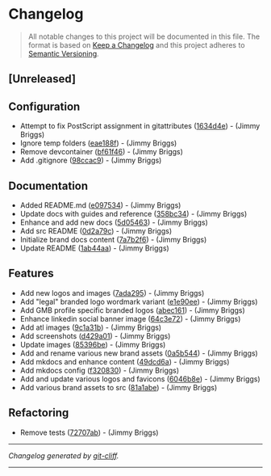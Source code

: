# Changelog

> All notable changes to this project will be documented in this file. The format is based on
[Keep a Changelog](http://keepachangelog.com/) and this project adheres to
[Semantic Versioning](http://semver.org/).

## [Unreleased]

## Configuration

- Attempt to fix PostScript assignment in gitattributes ([1634d4e](https://github.com/noclocks/brand/commit/1634d4e778febfe1abdd123f6e5c4864d1db5e23))  - (Jimmy Briggs)
- Ignore temp folders ([eae188f](https://github.com/noclocks/brand/commit/eae188f5d6b2c88a2ffa959e4e93970993973f4f))  - (Jimmy Briggs)
- Remove devcontainer ([bf61f46](https://github.com/noclocks/brand/commit/bf61f466483a6cf77190df673836aa2e637c0d41))  - (Jimmy Briggs)
- Add .gitignore ([98ccac9](https://github.com/noclocks/brand/commit/98ccac93b0f8b7d58b3e7f8d813ed2cce93d8244))  - (Jimmy Briggs)

## Documentation

- Added README.md ([e097534](https://github.com/noclocks/brand/commit/e097534d1dda38329d230316ac46061a38ad82ac))  - (Jimmy Briggs)
- Update docs with guides and reference ([358bc34](https://github.com/noclocks/brand/commit/358bc340f98189869b8b63bb706242664e3717c2))  - (Jimmy Briggs)
- Enhance and add new docs ([5d05463](https://github.com/noclocks/brand/commit/5d054637b557eec264c0aae2a522266ab25cb15b))  - (Jimmy Briggs)
- Add src README ([0d2a79c](https://github.com/noclocks/brand/commit/0d2a79c01fb5f1ba169dc419b2c3666a25a4016c))  - (Jimmy Briggs)
- Initialize brand docs content ([7a7b2f6](https://github.com/noclocks/brand/commit/7a7b2f64d9735394f5e54e0015c09cad63f622cc))  - (Jimmy Briggs)
- Update README ([1ab44aa](https://github.com/noclocks/brand/commit/1ab44aa0eee5a52966d1298f14bd911a4a49932e))  - (Jimmy Briggs)

## Features

- Add new logos and images ([7ada295](https://github.com/noclocks/brand/commit/7ada295cbf8abf546f56ace83bceb0f5025ae718))  - (Jimmy Briggs)
- Add "legal" branded logo wordmark variant ([e1e90ee](https://github.com/noclocks/brand/commit/e1e90ee60862b4fd4f4bac65acd9c8e9be18315c))  - (Jimmy Briggs)
- Add GMB profile specific branded logos ([abec161](https://github.com/noclocks/brand/commit/abec161a139085e55ccbbd07dd19bb76db0887fe))  - (Jimmy Briggs)
- Enhance linkedin social banner image ([64c3e72](https://github.com/noclocks/brand/commit/64c3e72eba8a6aa613bdd530c73e7c7260f461ee))  - (Jimmy Briggs)
- Add atl images ([9c1a31b](https://github.com/noclocks/brand/commit/9c1a31bddd9d7c6c7b66bdf5619b7aa0164ff1c7))  - (Jimmy Briggs)
- Add screenshots ([d429a01](https://github.com/noclocks/brand/commit/d429a019daa9d757dab06021fcc8b566c0984079))  - (Jimmy Briggs)
- Update images ([85396be](https://github.com/noclocks/brand/commit/85396be3d5b52c2e74be154067380abc289ab052))  - (Jimmy Briggs)
- Add and rename various new brand assets ([0a5b544](https://github.com/noclocks/brand/commit/0a5b54491213f8e201a86159353048cca09288b4))  - (Jimmy Briggs)
- Add mkdocs and enhance content ([49dcd6a](https://github.com/noclocks/brand/commit/49dcd6a625635dfccbb3bafe42bc12b69fdc79d1))  - (Jimmy Briggs)
- Add mkdocs config ([f320830](https://github.com/noclocks/brand/commit/f3208302fbb97cc4d2862e000d154a10e6db5281))  - (Jimmy Briggs)
- Add and update various logos and favicons ([6046b8e](https://github.com/noclocks/brand/commit/6046b8e83192e419cbbe59c285b98b1e6255db1a))  - (Jimmy Briggs)
- Add various brand assets to src ([81a1abe](https://github.com/noclocks/brand/commit/81a1abe6340469253b914f57d6e850219153631e))  - (Jimmy Briggs)

## Refactoring

- Remove tests ([72707ab](https://github.com/noclocks/brand/commit/72707ab6d338c053a6c24e6d1c0a7188b4791278))  - (Jimmy Briggs)

***
*Changelog generated by [git-cliff](https://github.com/orhun/git-cliff).*
***
